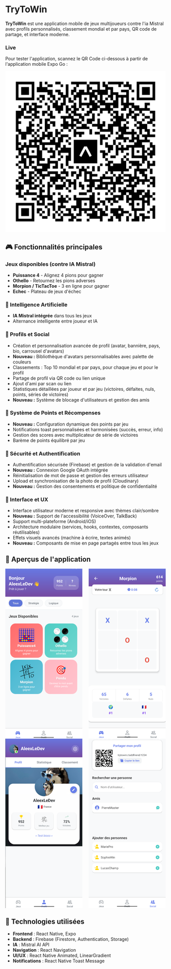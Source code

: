 # TryToWin

**TryToWin** est une application mobile de jeux multijoueurs contre l'ia Mistral avec profils personnalisés, classement mondial et par pays, QR code de partage, et interface moderne.

### Live 

Pour tester l'application, scannez le QR Code ci-dessous à partir de l'application mobile Expo Go : 

![QR Code Expo Go](assets/eas-update.svg)


## 🎮 Fonctionnalités principales

### Jeux disponibles (contre IA Mistral)

- **Puissance 4** - Alignez 4 pions pour gagner
- **Othello** - Retournez les pions adverses
- **Morpion / TicTacToe** - 3 en ligne pour gagner 
- **Echec** - Plateau de jeux d'échec


### 🤖 Intelligence Artificielle

- **IA Mistral intégrée** dans tous les jeux 
- Alternance intelligente entre joueur et IA

### 👤 Profils et Social

- Création et personnalisation avancée de profil (avatar, bannière, pays, bio, carrousel d'avatars)
- **Nouveau :** Bibliothèque d'avatars personnalisables avec palette de couleurs
- Classements : Top 10 mondial et par pays, pour chaque jeu et pour le profil
- Partage de profil via QR code ou lien unique
- Ajout d'ami par scan ou lien
- Statistiques détaillées par joueur et par jeu (victoires, défaites, nuls, points, séries de victoires)
- **Nouveau :** Système de blocage d'utilisateurs et gestion des amis

### 🎯 Système de Points et Récompenses

- **Nouveau :** Configuration dynamique des points par jeu
- Notifications toast personnalisées et harmonisées (succès, erreur, info)
- Gestion des scores avec multiplicateur de série de victoires
- Barème de points équilibré par jeu


### 🔐 Sécurité et Authentification

- Authentification sécurisée (Firebase) et gestion de la validation d'email
- **Nouveau :** Connexion Google OAuth intégrée
- Réinitialisation de mot de passe et gestion des erreurs utilisateur
- Upload et synchronisation de la photo de profil (Cloudinary)
- **Nouveau :** Gestion des consentements et politique de confidentialité

### 🎨 Interface et UX

- Interface utilisateur moderne et responsive avec thèmes clair/sombre
- **Nouveau :** Support de l'accessibilité (VoiceOver, TalkBack)
- Support multi-plateforme (Android/iOS)
- Architecture modulaire (services, hooks, contextes, composants réutilisables)
- Effets visuels avancés (machine à écrire, textes animés)
- **Nouveau :** Composants de mise en page partagés entre tous les jeux

## 📱 Aperçus de l'application

<div style="display: flex; justify-content: space-between; flex-wrap: wrap;">
  <img src="assets/apercu/apercu1.png" width="48%" alt="Aperçu 1">
  <img src="assets/apercu/apercu2.png" width="48%" alt="Aperçu 2">
  <img src="assets/apercu/apercu3.png" width="48%" alt="Aperçu 3">
  <img src="assets/apercu/apercu4.png" width="48%" alt="Aperçu 4">
</div>

## 🚀 Technologies utilisées

- **Frontend** : React Native, Expo
- **Backend** : Firebase (Firestore, Authentication, Storage)
- **IA** : Mistral AI API
- **Navigation** : React Navigation
- **UI/UX** : React Native Animated, LinearGradient
- **Notifications** : React Native Toast Message
